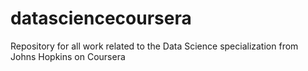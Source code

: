 # datasciencecoursera
Repository for all work related to the Data Science specialization from Johns Hopkins on Coursera
